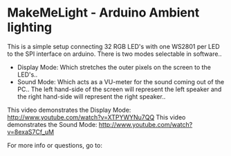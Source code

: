 MakeMeLight - Arduino Ambient lighting
===========

This is a simple setup connecting 32 RGB LED's with one WS2801 per LED to the SPI interface on arduino.
There is two modes selectable in software.. 
- Display Mode: Which stretches the outer pixels on the screen to the LED's.. 
- Sound Mode: Which acts as a VU-meter for the sound coming out of the PC.. The left hand-side of the screen will represent the left speaker and the right hand-side will represent the right speaker..

This video demonstrates the Display Mode: http://www.youtube.com/watch?v=XTPYWYNu7QQ
This video demonstrates the Sound Mode: http://www.youtube.com/watch?v=8exaS7Cf_uM

For more info or questions, go to: 
